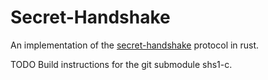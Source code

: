 # Secret-Handshake
An implementation of the [secret-handshake](https://github.com/auditdrivencrypto/secret-handshake) protocol in rust.

TODO Build instructions for the git submodule shs1-c.
